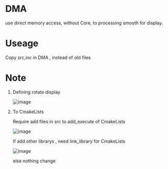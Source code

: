 # DMA 
use direct memory access, without Core, to processing smooth for display.

# Useage
Copy src,inc in DMA , instead of old files

# Note

1.   Defining rotate display
     
     ![image](https://github.com/user-attachments/assets/d1326399-12c2-497a-99cf-73ee4dc55b08)

2.   To CmakeLists

      Require add files in src to add_execute of CmakeLists

     ![image](https://github.com/user-attachments/assets/0510f579-179d-40a4-aab5-c34f161f315f)

     If add other librarys , need link_library for CmakeLists

      ![image](https://github.com/user-attachments/assets/ae0db947-841a-48b3-821b-efd03fbfb26a)

     else nothing change





 
    






    
